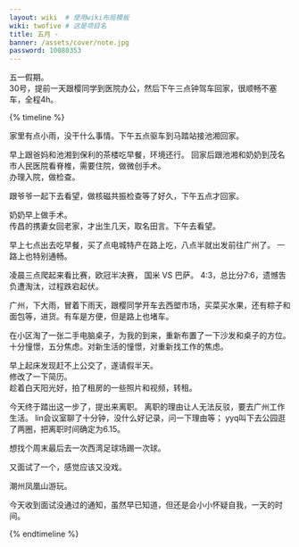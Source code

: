 ```yaml
---
layout: wiki  # 使用wiki布局模板
wiki: twofive # 这是项目名
title: 五月 - 
banner: /assets/cover/note.jpg
password: 10080353
---
```


五一假期。  
30号，提前一天跟樱同学到医院办公，然后下午三点钟驾车回家，很顺畅不塞车，全程4h。

{% timeline %}

<!-- node 2025.05.01 -->
家里有点小雨，没干什么事情。下午五点驱车到马踏站接池湘回家。

<!-- node 2025.05.02 -->
早上跟爸妈和池湘到保利的茶楼吃早餐，环境还行。
回家后跟池湘和奶奶到茂名市人民医院看脊椎，需要住院，做微创手术。  
办理入院，做检查。

<!-- node 2025.05.03 -->
跟爷爷一起下去看望，做核磁共振检查等了好久，下午五点才回家。

<!-- node 2025.05.04 -->
奶奶早上做手术。  
传昌的携妻女回老家，才出生几天，取名田言。下午去看望。

<!-- node 2025.05.05 -->
早上七点出去吃早餐，买了点电城特产在路上吃，八点半就出发前往广州了。
一路上也特别通畅。

<!-- node 2025.05.07 -->
凌晨三点爬起来看比赛，欧冠半决赛， 国米 VS 巴萨。
4:3，总比分7:6，遗憾吿负遭淘汰，过程跌宕起伏。

<!-- node 2025.05.10 -->
广州，下大雨，冒着下雨天，跟樱同学开车去西塱市场，买菜买水果，还有粽子和面包等，进货。有车是方便，但是路上也堵车。  

<!-- node 2025.05.11 -->
在小区淘了一张二手电脑桌子，为我的到来，重新布置了一下沙发和桌子的方位。
十分憧憬，五分焦虑。对新生活的憧憬，对重新找工作的焦虑。

<!-- node 2025.05.14 -->
早上起床发现赶不上公交了，遂请假半天。  
修改了一下简历。  
趁着白天阳光好，拍了租房的一些照片和视频，转租。

<!-- node 2025.05.19 -->
今天终于踏出这一步了，提出来离职。
离职的理由让人无法反驳，要去广州工作生活。
lin会议室聊了十分钟，没什么好记录，问一下理由等；
yyq叫下去公园逛了两圈，把离职时间确定为6.15。

<!-- node 2025.05.22 -->
想找个周末最后去一次西湾足球场踢一次球。

<!-- node 2025.05.23 -->
又面试了一个，感觉应该又没戏。

<!-- node 2025.05.24-25 -->
潮州凤凰山游玩。

<!-- node 2025.05.26 -->
今天收到面试没通过的通知，虽然早已知道，但还是会小小怀疑自我，一天的时间。

{% endtimeline %}


